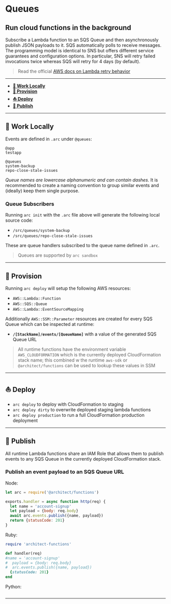 # Queues
## Run cloud functions in the background

Subscribe a Lambda function to an SQS Queue and then asynchronously publish JSON payloads to it. SQS automatically polls to receive messages. The programming model is identical to SNS but offers different service guarantees and configuration options. In particular, SNS will retry failed invocations twice whereas SQS will retry for 4 days (by default). 

> Read the official [AWS docs on Lambda retry behavior](https://docs.aws.amazon.com/lambda/latest/dg/retries-on-errors.html)

---

- <a href=#local><b>🚜 Work Locally</b></a> 
- <a href=#provision><b>🌾 Provision</b></a> 
- <a href=#deploy><b>⛵️ Deploy</b></a>
- <a href=#publish><b>💌 Publish</b></a>

---

<h2 id=local>🚜 Work Locally</h2>

Events are defined in `.arc` under `@queues`:

```arc
@app
testapp

@queues
system-backup
repo-close-stale-issues
```

*Queue names are _lowercase alphanumeric_ and can contain _dashes_.* It is recommended to create a naming convention to group similar events and (ideally) keep them single purpose.

### Queue Subscribers

Running `arc init` with the `.arc` file above will generate the following local source code:

- `/src/queues/system-backup`
- `/src/queues/repo-close-stale-issues`

These are queue handlers subscribed to the queue name defined in `.arc`.

> Queues are supported by `arc sandbox`

---

<h2 id=provision>🌾 Provision</h2>

Running `arc deploy` will setup the following AWS resources:

- `AWS::Lambda::Function`
- `AWS::SQS::Queue`
- `AWS::Lambda::EventSourceMapping`

Additionally `AWS::SSM::Parameter` resources are created for every SQS Queue which can be inspected at runtime:

- **`/[StackName]/events/[QueueName]`** with a value of the generated SQS Queue URL

> All runtime functions have the environment variable `AWS_CLOUDFORMATION` which is the currently deployed CloudFormation stack name; this combined w the runtime `aws-sdk` or `@architect/functions` can be used to lookup these values in SSM

--- 

<h2 id=deploy>⛵️ Deploy</h2>

- `arc deploy` to deploy with CloudFormation to staging
- `arc deploy dirty` to overwrite deployed staging lambda functions 
- `arc deploy production` to run a full CloudFormation production deployment

---

<h2 id=publish>💌 Publish</h2>

All runtime Lambda functions share an IAM Role that allows them to publish events to any SQS Queue in the currently deployed CloudFormation stack. 

### Publish an event payload to an SQS Queue URL

Node:
```javascript
let arc = require('@architect/functions')

exports.handler = async function http(req) {
  let name = 'account-signup'
  let payload = {body: req.body}
  await arc.events.publish({name, payload})
  return {statusCode: 201}
}
```

Ruby:
```ruby
require 'architect-functions'

def handler(req) 
#name = 'account-signup'
#  payload = {body: req.body}
#  arc.events.publish({name, payload})
  {statusCode: 201}
end
```

Python:
```python
```

---
